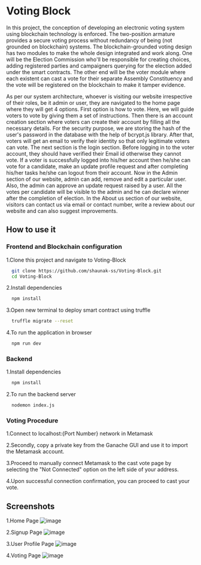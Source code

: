 
# Voting Block

In this project, the conception of developing an electronic voting system using blockchain 
technology is enforced. The two-position armature provides a secure voting process without 
redundancy of being (not grounded on blockchain) systems. The blockchain-grounded 
voting design has two modules to make the whole design integrated and work along. One 
will be the Election Commission who'll be responsible for creating choices, adding 
registered parties and campaigners querying for the election added under the smart 
contracts. The other end will be the voter module where each existent can cast a vote for 
their separate Assembly Constituency and the vote will be registered on the blockchain to 
make it tamper evidence.


As per our system architecture, whoever is visiting our website irrespective of their roles, be it admin or user, they are navigated to the home page where they will get 4 options. First 
option is how to vote. Here, we will guide voters to vote by giving them a set of instructions. Then there is an account creation section where voters can create their account 
by filling all the necessary details. For the security purpose, we are storing the hash of the user's password in the database with the help of bcrypt.js library. After that, voters will get 
an email to verify their identity so that only legitimate voters can vote. The next section is the login section. Before logging in to the voter account, they should have verified their 
Email id otherwise they cannot vote. If a voter is successfully logged into his/her account then he/she can vote for a candidate, make an update profile request and after completing 
his/her tasks he/she can logout from their account. Now in the Admin section of our website, admin can add, remove and edit a particular user. Also, the admin can approve an 
update request raised by a user. All the votes per candidate will be visible to the admin and he can declare winner after the completion of election. In the About us section of our 
website, visitors can contact us via email or contact number, write a review about our website and can also suggest improvements.




## How to use it
### Frontend and Blockchain configuration
1.Clone this project and navigate to Voting-Block

```bash
  git clone https://github.com/shaunak-ss/Voting-Block.git
  cd Voting-Block
```
2.Install dependencies 
```bash
  npm install
```
3.Open new terminal to deploy smart contract using truffle
```bash
  truffle migrate --reset 
```
4.To run the application in browser 
```bash
  npm run dev 
```
### Backend
1.Install dependencies

```bash
  npm install
```
2.To run the backend server 
```bash
  nodemon index.js
```

### Voting Procedure
1.Connect to localhost:{Port Number} network in Metamask

2.Secondly, copy a private key from the Ganache GUI and use it to import the Metamask account.

3.Proceed to manually connect Metamask to the cast vote page by selecting the "Not Connected" option on the left side of your address.

4.Upon successful connection confirmation, you can proceed to cast your vote.


## Screenshots
1.Home Page
![image](https://github.com/shaunak-ss/Voting-Block/assets/69027908/5bfca7d5-0db2-4352-9699-7403d2dd38d9)

2.Signup Page
![image](https://github.com/shaunak-ss/Voting-Block/assets/69027908/85784fc4-a137-4258-b43e-ad71e5d7583b)

3.User Profile Page
![image](https://github.com/shaunak-ss/Voting-Block/assets/69027908/0f687dcd-fc03-48b0-a414-b6cc0ef07982)

4.Voting Page
![image](https://github.com/shaunak-ss/Voting-Block/assets/69027908/ecd7692b-a86c-4faf-9eee-3b963ba649d2)
